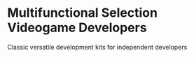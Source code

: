 # Multifunctional Selection Videogame Developers
Classic versatile development kits for independent developers

